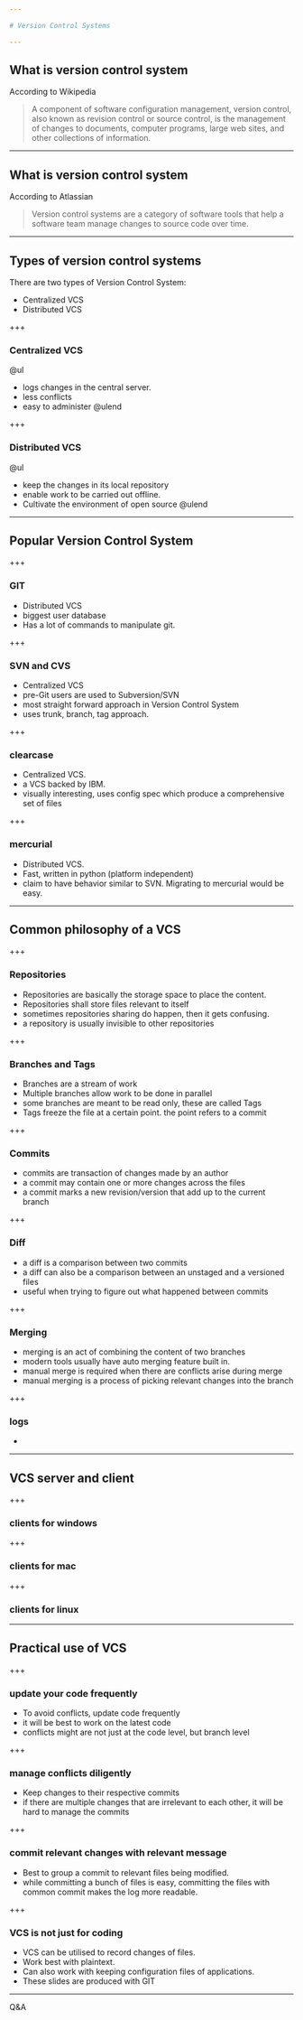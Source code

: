 ```yaml
---

# Version Control Systems

---
```


## What is version control system

According to Wikipedia
> A component of software configuration management, version control, also known as revision control or source control, is the management of changes to documents, computer programs, large web sites, and other collections of information.

---

## What is version control system
According to Atlassian 
> Version control systems are a category of software tools that help a software team manage changes to source code over time.

---

## Types of version control systems

There are two types of Version Control System:
  - Centralized VCS
  - Distributed VCS

+++

### Centralized VCS

@ul
  - logs changes in the central server.
  - less conflicts
  - easy to administer
@ulend

+++

### Distributed VCS

@ul
  - keep the changes in its  local repository
  - enable work to be carried out offline.
  - Cultivate the environment of open source
@ulend

---

## Popular Version Control System

+++

### GIT

  - Distributed VCS
  - biggest user database
  - Has a lot of commands to manipulate git.

+++

### SVN and CVS

  - Centralized VCS
  - pre-Git users are used to Subversion/SVN
  - most straight forward approach in Version Control System
  - uses trunk, branch, tag approach.

+++

### clearcase

  - Centralized VCS.
  - a VCS backed by IBM.
  - visually interesting, uses config spec which produce a comprehensive set of files

+++

### mercurial

  - Distributed VCS.
  - Fast, written in python (platform independent)
  - claim to have behavior similar to SVN. Migrating to mercurial would be easy.

---

## Common philosophy of a VCS

+++

### Repositories

  - Repositories are basically the storage space to place the content.
  - Repositories shall store files relevant to itself
  - sometimes repositories sharing do happen, then it gets confusing.
  - a repository is usually invisible to other repositories

+++

### Branches and Tags

  - Branches are a stream of work
  - Multiple branches allow work to be done in parallel
  - some branches are meant to be read only, these are called Tags
  - Tags freeze the file at a certain point. the point refers to a commit
   
+++

### Commits

  - commits are transaction of changes made by an author
  - a commit may contain one or more changes across the files
  - a commit marks a new revision/version that add up to the current branch 

+++

### Diff

  - a diff is a comparison between two commits
  - a diff can also be a comparison between an unstaged and a versioned files
  - useful when trying to figure out what happened between commits

+++

### Merging

  - merging is an act of combining the content of two branches
  - modern tools usually have auto merging feature built in.
  - manual merge is required when there are conflicts arise during merge
  - manual merging is a process of picking relevant changes into the branch

+++

### logs

  - 

---

## VCS server and client

+++

### clients for windows

+++

### clients for mac

+++

### clients for linux

---

## Practical use of VCS


+++

### update your code frequently
  - To avoid conflicts, update code frequently
  - it will be best to work on the latest code
  - conflicts might are not just at the code level, but branch level

+++

### manage conflicts diligently
  - Keep changes to their respective commits
  - if there are multiple changes that are irrelevant to each other, it will be hard to manage the commits

+++

### commit relevant changes with relevant message
  - Best to group a commit to relevant files being modified.
  - while committing a bunch of files is easy, committing the files with common commit makes the log more readable.

+++

### VCS is not just for coding
  - VCS can be utilised to record changes of files.
  - Work best with plaintext.
  - Can also work with keeping configuration files of applications.
  - These slides are produced with GIT
  

---  

Q&A